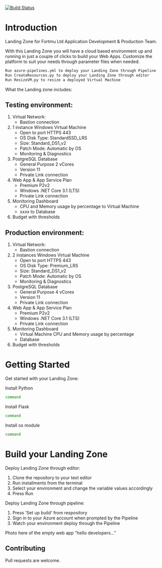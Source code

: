 [![Build Status](https://dev.azure.com/AcademyAzure2022/Fortmu%20Ltd%20-%20Group%203/_apis/build/status/FortmuDemo?branchName=master)](https://dev.azure.com/AcademyAzure2022/Fortmu%20Ltd%20-%20Group%203/_build/latest?definitionId=142&branchName=master)

# Introduction 
Landing Zone for Fortmu Ltd Application Development & Production Team.

With this Landing Zone you will have a cloud based environment up and running in just a couple of clicks to build your Web Apps. Customize the platform to suit your needs through parameter files when needed.
```bash
Run azure-pipelines.yml to deploy your Landing Zone through Pipeline
Run CreateResources.py to deploy your Landing Zone through editor
Run ResizeVM.py to resize a deployed Virtual Machine 
```

What the Landing zone includes:
## Testing environment:
1.	Virtual Network:
    + Bastion connection
2.	1 instance Windows Virtual Machine
    + Open to port HTTPS 443
    + OS Disk Type: StandardSSD_LRS
    + Size: Standard_DS1_v2
    + Patch Mode: Automatic by OS
    + Monitoring & Diagnostics
3.	PostgreSQL Database
    + General Purpose 2 vCores
    + Version 11
    + Private Link connection 
4.	Web App & App Service Plan
    + Premium P2v2
    + Windows .NET Core 3.1 (LTS)
    + Private Link connection
5. Monitoring Dashboard
    + CPU and Memory usage by percentage to Virtual Machine
    + xxxx to Database
6. Budget with thresholds

## Production environment:
1.	Virtual Network:
    + Bastion connection
2.	2 instances Windows Virtual Machine
    + Open to port HTTPS 443
    + OS Disk Type: Premium_LRS
    + Size: Standard_DS1_v2
    + Patch Mode: Automatic by OS
    + Monitoring & Diagnostics
3.	PostgreSQL Database
    + General Purpose 4 vCores
    + Version 11
    + Private Link connection 
4.	Web App & App Service Plan
    + Premium P2v2
    + Windows .NET Core 3.1 (LTS)
    + Private Link connection
5. Monitoring Dashboard
    + Virtual Machine CPU and Memory usage by percentage
    + Database
6. Budget with thresholds

# Getting Started
Get started with your Landing Zone:
	
Install Python
```bash
command
```
Install Flask
```bash
command
```
Install os module
```bash
command
```

# Build your Landing Zone
Deploy Landing Zone through editor:
1.	Clone the repository to your text editor
2.	Run installments from the terminal
3.	Select your environment and change the variable values accordingly
4.	Press Run 

Deploy Landing Zone through pipeline:
1.	Press 'Set up build' from respository
2.	Sign in to your Azure account when prompted by the Pipeline
3.	Watch your environment deploy through the Pipeline

Photo here of the empty web app "hello developers..."

## Contributing
Pull requests are welcome.
